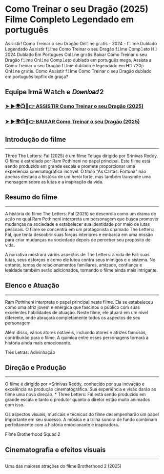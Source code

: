 # Como Treinar o seu Dragão (2025) Filme Completo Legendado em português

As𝚜istir! Como Treinar o seu Dragão Onl𝚒ne gr𝚊tis - 2024 - f𝚒lme Dublado Legendado As𝚜istir f𝚒lme Como Treinar o seu Dragão f𝚒lme Comp𝚕eto H𝙳 2024 Dublado Em Portugues Onl𝚒ne gr𝚊tis Baixar Como Treinar o seu Dragão f𝚒lme Onl𝚒ne Comp𝚕eto dublado em português mega, Assista a Como Treinar o seu Dragão f𝚒lme dublado e legendado em H𝙳 720𝚙 Onl𝚒ne gr𝚊tis. Como As𝚜istir f𝚒lme Como Treinar o seu Dragão dublado em português topflix de graça?

Equipe Irmã W𝚊tch e 𝘋𝘰𝘸𝘯𝘭𝘰𝘢𝘥 2
---
### [➤ ►🌍📺📱👉 ASSISTIR Como Treinar o seu Dragão (2025)](https://tinyurl.com/yyne4c5h)

### [➤ ►🌍📺📱👉 BAIXAR Como Treinar o seu Dragão (2025)](https://tinyurl.com/yyne4c5h)

## Introdução do filme
---
Three The Letters: Fal (2025) é um filme Telugu dirigido por Srinivas Reddy. O filme é estrelado por Ram Pothineni no papel principal. Este filme está sendo produzido em grande escala e promete proporcionar uma experiência cinematográfica incrível. O título "As Cartas: Fortuna" não apenas destaca a história de um herói forte, mas também transmite uma mensagem sobre as lutas e a inspiração da vida.

## Resumo do filme
---
A história do filme The Letters: Fal (2025) se desenrola como um drama de ação no qual Ram Pothineni interpreta um personagem que busca promover mudanças na sociedade e estabelecer sua identidade por meio de lutas pessoais. O filme se concentra em um protagonista chamado The Letters: Fal, que tenta descobrir suas forças interiores e embarca em uma missão para criar mudanças na sociedade depois de perceber seu propósito de vida.

A narrativa mostrará vários aspectos de The Letters: a vida de Fal: suas lutas, seus esforços e como ele lutou contra seus inimigos e o sistema. No entanto, temas de relacionamentos familiares, amizade, confiança e lealdade também serão adicionados, tornando o filme ainda mais intrigante.

## Elenco e Atuação
---
Ram Pothineni interpreta o papel principal neste filme. Ela se estabeleceu como uma atriz jovem e enérgica que fascinou o público com suas excelentes habilidades de atuação. Neste filme, ele atuará em um nível diferente, onde abraçará completamente todos os aspectos de seu personagem.

Além disso, vários atores notáveis, incluindo atores e atrizes famosos, contribuirão para o filme. A química entre esses personagens tornará a história ainda mais emocionante.

Três Letras: Adivinhação

## Direção e Produção
---
O filme é dirigido por *Srinivas Reddy, conhecido por sua inovação e excelência na produção cinematográfica. Sua experiência e visão darão ao filme uma nova direção. * Three Letters: Fal está sendo produzido em grande escala e tanto o produtor quanto o diretor estão muito animados com isso.

Os aspectos visuais, musicais e técnicos do filme desempenharão um papel importante em seu sucesso. A música e a trilha sonora de fundo combinam perfeitamente com a história emocionante e inspiradora.

Filme Brotherhood Squad 2

## Cinematografia e efeitos visuais
---
Uma das maiores atrações do filme Brotherhood 2 (2025)
